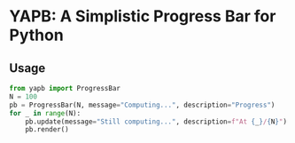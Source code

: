 # YAPB: A Simplistic Progress Bar for Python

## Usage

```python
from yapb import ProgressBar
N = 100
pb = ProgressBar(N, message="Computing...", description="Progress")
for _ in range(N):
    pb.update(message="Still computing...", description=f"At {_}/{N}")
    pb.render()
```